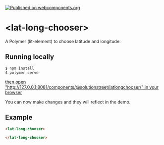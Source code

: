 [![Published on webcomponents.org](https://img.shields.io/badge/webcomponents.org-published-blue.svg)](https://www.webcomponents.org/element/solutionstreet/latlongchooser)

# \<lat-long-chooser\>

A Polymer (lit-element) to choose latitude and longitude.

## Running locally

```
$ npm install
$ polymer serve
```

[then open "http://127.0.0.1:8081/components/@solutionstreet/latlongchooser/" in your browser](http://127.0.0.1:8081/components/@solutionstreet/latlongchooser/)

You can now make changes and they will reflect in the demo.


## Example

```html
<lat-long-chooser>

</lat-long-chooser>
```

